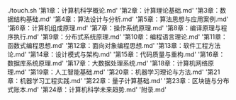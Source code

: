 ./touch.sh '第1章：计算机科学概论.md' '第2章：计算理论基础.md' '第3章：数据结构基础.md' '第4章：算法设计与分析.md' '第5章：算法思想与应用案例.md' '第6章：计算机组成原理.md' '第7章：操作系统原理.md' '第8章：编译原理与程序执行.md' '第9章：分布式系统原理.md' '第10章：编程语言理论.md' '第11章：函数式编程思想.md' '第12章：面向对象编程思想.md' '第13章：软件工程方法论.md' '第14章：设计模式与架构.md' '第15章：代码质量与重构.md' '第16章：数据库系统原理.md' '第17章：大数据处理系统.md' '第18章：计算机网络原理.md' '第19章：人工智能基础.md' '第20章：机器学习理论与方法.md' '第21章：机器学习工程实践.md' '第22章：量子计算基础.md' '第23章：区块链与分布式账本.md' '第24章：计算机科学未来趋势.md' '附录.md'